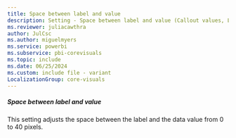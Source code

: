 ```yaml
---
title: Space between label and value
description: Setting - Space between label and value (Callout values, Label, Space between label and value)
ms.reviewer: juliacawthra
author: JulCsc
ms.author: miguelmyers
ms.service: powerbi
ms.subservice: pbi-corevisuals
ms.topic: include
ms.date: 06/25/2024
ms.custom: include file - variant
LocalizationGroup: core-visuals
---
```

##### Space between label and value

This setting adjusts the space between the label and the data value from 0 to 40 pixels.
